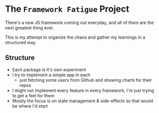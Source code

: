 # The `Framework Fatigue` Project

There's a new JS framework coming out everyday, and all of them are the next greatest thing ever.

This is my attempt to organize the chaos and gather my learnings in a structured way.

## Structure

- Each package is it's own experiment
- I try to implement a simple app in each
  - just fetching some users from Github and showing charts for their repos
- I might not implement every feature in every framework, I'm just trying to get a feel for them
- Mostly the focus is on state management & side-effects so that would be where I'd start
